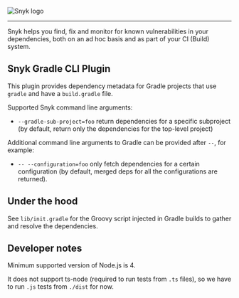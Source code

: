 ![Snyk logo](https://snyk.io/style/asset/logo/snyk-print.svg)

***

Snyk helps you find, fix and monitor for known vulnerabilities in your dependencies, both on an ad hoc basis and as part of your CI (Build) system.

## Snyk Gradle CLI Plugin

This plugin provides dependency metadata for Gradle projects that use `gradle` and have a `build.gradle` file.

Supported Snyk command line arguments:

* `--gradle-sub-project=foo` return dependencies for a specific subproject (by default, return only the
  dependencies for the top-level project)

Additional command line arguments to Gradle can be provided after `--`, for example:

* `-- --configuration=foo` only fetch dependencies for a certain configuration (by default, merged deps for
  all the configurations are returned).

## Under the hood

See `lib/init.gradle` for the Groovy script injected in Gradle builds to gather and resolve the dependencies.

## Developer notes

Minimum supported version of Node.js is 4.

It does not support ts-node (required to run tests from `.ts` files), so we have to run `.js` tests from `./dist` 
for now.

